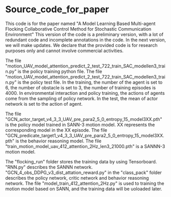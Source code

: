# Source_code_for_paper
This code is for the paper named "A Model Learning Based Multi-agent Flocking Collaborative Control Method for Stochastic Communication Environment"
This version of the code is a preliminary  version, with a lot of redundant code and incomplete annotations in the code. In the next version, we will make updates.
We declare that the provided code is for research purposes only and cannot involve commercial activities.

The file "motion_UAV_model_attention_predict_2_test_722_train_SAC_modellen3_train.py" is the policy training python file.
The file "motion_UAV_model_attention_predict_2_test_722_train_SAC_modellen3_train.py" is the policy test file.
  In the training, the number of the agent is set to 6, the number of obstacle is set to 3,  the number of training episodes is 4000.
  In environmental interaction and policy training, the actions of agents come from the sampling of policy network.
  In the test,  the mean of actor network is set to the action of agent.

The file "GCN_actor_target_v4_3_3_UAV_pre_para2_5_0_entropy_15_model3XX.pth" is the policy model trained in SANN-3 motion model. XX represents the corresponding model in the XX episode.
The file "GCN_predicate_target1_v4_3_3_UAV_pre_para2_5_0_entropy_15_model3XX.pth" is the behavior reasoning model.
The file "train_motion_model_uav_412_attention_2Hz_len3_21000.pth" is a SANNN-3 motion model.

The "flocking_run" folder stores the training data by using Tensorboard.
"RNN.py" describes the SANNN network.
"GCN_4_obs_DDPG_v3_dist_attation_reward.py" in the "class_pack" folder describes the policy network, critic network and behavior reasoning network.
The file "model_train_412_attention_2Hz.py" is used to training the motion model based on SANN, and the training data will be uoloaded later.

